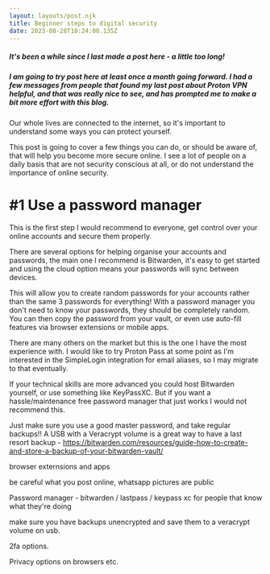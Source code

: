 ```yaml
---
layout: layouts/post.njk
title: Beginner steps to digital security
date: 2023-08-28T18:24:00.135Z
---
```

##### *It's been a while since I last made a post here - a little too long!*

##### *I am going to try post here at least once a month going forward. I had a few messages from people that found my last post about Proton VPN helpful, and that was really nice to see, and has prompted me to make a bit more effort with this blog.*

Our whole lives are connected to the internet, so it's important to understand some ways you can protect yourself.

This post is going to cover a few things you can do, or should be aware of, that will help you become more secure online. I see a lot of people on a daily basis that are not security conscious at all, or do not understand the importance of online security. 

# \#1 Use a password manager

This is the first step I would recommend to everyone, get control over your online accounts and secure them properly. 

There are several options for helping organise your accounts and passwords, the main one I recommend is Bitwarden, it's easy to get started and using the cloud option means your passwords will sync between devices.

This will allow you to create random passwords for your accounts rather than the same 3 passwords for everything! With a password manager you don't need to know your passwords, they should be completely random. You can then copy the password from your vault, or even use auto-fill features via browser extensions or mobile apps. 

There are many others on the market but this is the one I have the most experience with. I would like to try Proton Pass at some point as I'm interested in the SimpleLogin integration for email aliases, so I may migrate to that eventually.

If your technical skills are more advanced you could host Bitwarden yourself, or use something like KeyPassXC. But if you want a hassle/maintenance free password manager that just works I would not recommend this. 

Just make sure you use a good master password, and take regular backups!! A USB with a Veracrypt volume is a great way to have a last resort backup - <https://bitwarden.com/resources/guide-how-to-create-and-store-a-backup-of-your-bitwarden-vault/>





browser externsions and apps

be careful what you post online, whatsapp pictures are public

Password manager - bitwarden / lastpass / keypass xc for people that know what they're doing

make sure you have backups unencrypted and save them to a veracrypt volume on usb. 

2fa options.

Privacy options on browsers etc.